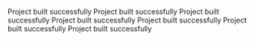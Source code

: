 Project built successfully
Project built successfully
Project built successfully
Project built successfully
Project built successfully
Project built successfully
Project built successfully
